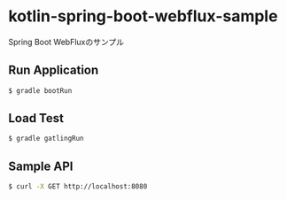 # kotlin-spring-boot-webflux-sample 
Spring Boot WebFluxのサンプル

## Run Application

``` bash
$ gradle bootRun
```

## Load Test

``` bash
$ gradle gatlingRun
```

## Sample API

``` bash
$ curl -X GET http://localhost:8080
```
